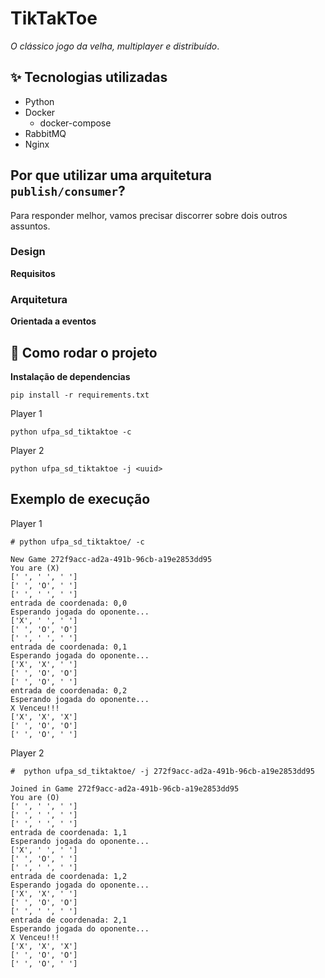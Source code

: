 # TikTakToe

*O clássico jogo da velha, multiplayer e distribuído*.

## :sparkles: Tecnologias utilizadas

- Python
- Docker
    - docker-compose
- RabbitMQ
- Nginx

## Por que utilizar uma arquitetura `publish/consumer`?

Para responder melhor, vamos precisar discorrer sobre dois outros assuntos.

### Design

**Requisitos**

### Arquitetura

**Orientada a eventos**

## :rocket: Como rodar o projeto

**Instalação de dependencias**

```
pip install -r requirements.txt
```

Player 1
```
python ufpa_sd_tiktaktoe -c
```

Player 2
```
python ufpa_sd_tiktaktoe -j <uuid>
```

## Exemplo de execução

Player 1
```
# python ufpa_sd_tiktaktoe/ -c

New Game 272f9acc-ad2a-491b-96cb-a19e2853dd95
You are (X)
[' ', ' ', ' ']
[' ', 'O', ' ']
[' ', ' ', ' ']
entrada de coordenada: 0,0
Esperando jogada do oponente...
['X', ' ', ' ']
[' ', 'O', 'O']
[' ', ' ', ' ']
entrada de coordenada: 0,1
Esperando jogada do oponente...
['X', 'X', ' ']
[' ', 'O', 'O']
[' ', 'O', ' ']
entrada de coordenada: 0,2
Esperando jogada do oponente...
X Venceu!!!
['X', 'X', 'X']
[' ', 'O', 'O']
[' ', 'O', ' ']
```

Player 2
```
#  python ufpa_sd_tiktaktoe/ -j 272f9acc-ad2a-491b-96cb-a19e2853dd95

Joined in Game 272f9acc-ad2a-491b-96cb-a19e2853dd95
You are (O)
[' ', ' ', ' ']
[' ', ' ', ' ']
[' ', ' ', ' ']
entrada de coordenada: 1,1
Esperando jogada do oponente...
['X', ' ', ' ']
[' ', 'O', ' ']
[' ', ' ', ' ']
entrada de coordenada: 1,2
Esperando jogada do oponente...
['X', 'X', ' ']
[' ', 'O', 'O']
[' ', ' ', ' ']
entrada de coordenada: 2,1
Esperando jogada do oponente...
X Venceu!!!
['X', 'X', 'X']
[' ', 'O', 'O']
[' ', 'O', ' ']
```
